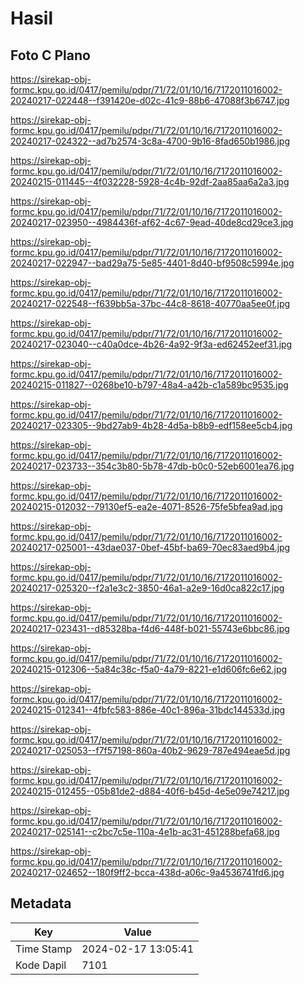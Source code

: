# Hasil

## Foto C Plano

https://sirekap-obj-formc.kpu.go.id/0417/pemilu/pdpr/71/72/01/10/16/7172011016002-20240217-022448--f391420e-d02c-41c9-88b6-47088f3b6747.jpg

https://sirekap-obj-formc.kpu.go.id/0417/pemilu/pdpr/71/72/01/10/16/7172011016002-20240217-024322--ad7b2574-3c8a-4700-9b16-8fad650b1986.jpg

https://sirekap-obj-formc.kpu.go.id/0417/pemilu/pdpr/71/72/01/10/16/7172011016002-20240215-011445--4f032228-5928-4c4b-92df-2aa85aa6a2a3.jpg

https://sirekap-obj-formc.kpu.go.id/0417/pemilu/pdpr/71/72/01/10/16/7172011016002-20240217-023950--4984436f-af62-4c67-9ead-40de8cd29ce3.jpg

https://sirekap-obj-formc.kpu.go.id/0417/pemilu/pdpr/71/72/01/10/16/7172011016002-20240217-022947--bad29a75-5e85-4401-8d40-bf9508c5994e.jpg

https://sirekap-obj-formc.kpu.go.id/0417/pemilu/pdpr/71/72/01/10/16/7172011016002-20240217-022548--f639bb5a-37bc-44c8-8618-40770aa5ee0f.jpg

https://sirekap-obj-formc.kpu.go.id/0417/pemilu/pdpr/71/72/01/10/16/7172011016002-20240217-023040--c40a0dce-4b26-4a92-9f3a-ed62452eef31.jpg

https://sirekap-obj-formc.kpu.go.id/0417/pemilu/pdpr/71/72/01/10/16/7172011016002-20240215-011827--0268be10-b797-48a4-a42b-c1a589bc9535.jpg

https://sirekap-obj-formc.kpu.go.id/0417/pemilu/pdpr/71/72/01/10/16/7172011016002-20240217-023305--9bd27ab9-4b28-4d5a-b8b9-edf158ee5cb4.jpg

https://sirekap-obj-formc.kpu.go.id/0417/pemilu/pdpr/71/72/01/10/16/7172011016002-20240217-023733--354c3b80-5b78-47db-b0c0-52eb6001ea76.jpg

https://sirekap-obj-formc.kpu.go.id/0417/pemilu/pdpr/71/72/01/10/16/7172011016002-20240215-012032--79130ef5-ea2e-4071-8526-75fe5bfea9ad.jpg

https://sirekap-obj-formc.kpu.go.id/0417/pemilu/pdpr/71/72/01/10/16/7172011016002-20240217-025001--43dae037-0bef-45bf-ba69-70ec83aed9b4.jpg

https://sirekap-obj-formc.kpu.go.id/0417/pemilu/pdpr/71/72/01/10/16/7172011016002-20240217-025320--f2a1e3c2-3850-46a1-a2e9-16d0ca822c17.jpg

https://sirekap-obj-formc.kpu.go.id/0417/pemilu/pdpr/71/72/01/10/16/7172011016002-20240217-023431--d85328ba-f4d6-448f-b021-55743e6bbc86.jpg

https://sirekap-obj-formc.kpu.go.id/0417/pemilu/pdpr/71/72/01/10/16/7172011016002-20240215-012306--5a84c38c-f5a0-4a79-8221-e1d606fc6e62.jpg

https://sirekap-obj-formc.kpu.go.id/0417/pemilu/pdpr/71/72/01/10/16/7172011016002-20240215-012341--4fbfc583-886e-40c1-896a-31bdc144533d.jpg

https://sirekap-obj-formc.kpu.go.id/0417/pemilu/pdpr/71/72/01/10/16/7172011016002-20240217-025053--f7f57198-860a-40b2-9629-787e494eae5d.jpg

https://sirekap-obj-formc.kpu.go.id/0417/pemilu/pdpr/71/72/01/10/16/7172011016002-20240215-012455--05b81de2-d884-40f6-b45d-4e5e09e74217.jpg

https://sirekap-obj-formc.kpu.go.id/0417/pemilu/pdpr/71/72/01/10/16/7172011016002-20240217-025141--c2bc7c5e-110a-4e1b-ac31-451288befa68.jpg

https://sirekap-obj-formc.kpu.go.id/0417/pemilu/pdpr/71/72/01/10/16/7172011016002-20240217-024652--180f9ff2-bcca-438d-a06c-9a4536741fd6.jpg


## Metadata

| Key        | Value               |
| ---------- | ------------------- |
| Time Stamp | 2024-02-17 13:05:41 |
| Kode Dapil | 7101                |




